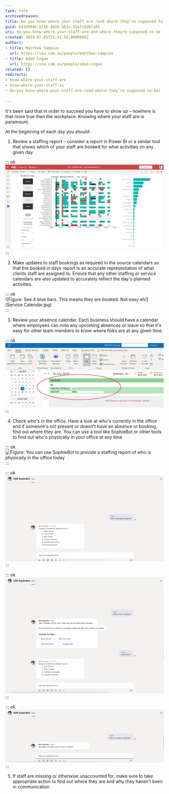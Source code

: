 ```yaml
---
type: rule
archivedreason: 
title: Do you know where your staff are (and where they’re supposed to be)?
guid: 643d964b-bf16-4d2b-b52c-55a7c8d6fa56
uri: do-you-know-where-your-staff-are-and-where-theyre-supposed-to-be
created: 2019-07-05T21:41:58.0000000Z
authors:
- title: Matthew Sampias
  url: https://ssw.com.au/people/matthew-sampias
- title: Adam Cogan
  url: https://ssw.com.au/people/adam-cogan
related: []
redirects:
- know-where-your-staff-are
- know-where-your-staff-is
- do-you-know-where-your-staff-are-(and-where-they’re-supposed-to-be)

---
```


It's been said that in order to succeed you have to show up – nowhere is that more true than the workplace. Knowing where your staff are is paramount.

<!--endintro-->

At the beginning of each day you should:

1. Review a staffing report – consider a report in Power BI or a similar tool that shows which of your staff are booked for what activities on any given day 
      

::: ok  
![Figure: Green is booked, Black is booked for internal work, and Red is leave](BookedInDays.jpg)  
:::

2. Make updates to staff bookings as required in the source calendars so that the booked in days report is an accurate representation of what clients staff are assigned to. Ensure that any other staffing or service calendars are also updated to accurately reflect the day's planned activities.
      

::: ok  
![Figure: See 4 blue bars. This means they are booked. Not easy eh!](Service Calendar.jpg)  
:::

3. Review your absence calendar. Each business should have a calendar where employees can note any upcoming absences or leave so that it's easy for other team members to know where folks are at any given time. 
      

::: ok  
![Figure: Here are the 2 people on leave](absences.jpg)  
:::

4. Check who's in the office. Have a look at who's currently in the office and if someone's not present or doesn't have an absence or booking, find out where they are. You can use a tool like SophieBot or other tools to find out who's physically in your office at any time 
      

::: ok  
![Figure: You can use 
            SophieBot to provide a staffing report of who is physically in the office today](SophieBot.jpg)  
:::


::: ok  
![Figure: SSW SophieBot to answer “Who is booked? [ANSWER: 6 people]](SophieBot-booked.jpg)  
:::


::: ok  
![Figure: SSW SophieBot to answer “Who is free? [ANSWER: 4 people]](SophieBot-free.jpg)  
:::


::: ok  
![Figure: SSW SophieBot to answer “Who is on leave? [ANSWER: 2 people]](SophieBot-leave.jpg)  
:::

5. If staff are missing or otherwise unaccounted for, make sure to take appropriate action to find out where they are and why they haven't been in communication
